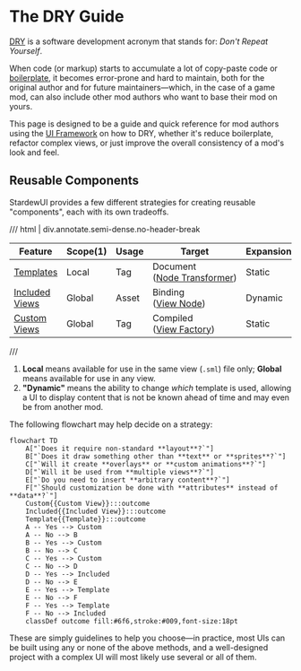# The DRY Guide

[DRY](https://en.wikipedia.org/wiki/Don%27t_repeat_yourself) is a software development acronym that stands for: _Don't Repeat Yourself_.

When code (or markup) starts to accumulate a lot of copy-paste code or [boilerplate](https://en.wikipedia.org/wiki/Boilerplate_code), it becomes error-prone and hard to maintain, both for the original author and for future maintainers—which, in the case of a game mod, can also include other mod authors who want to base their mod on yours.

This page is designed to be a guide and quick reference for mod authors using the [UI Framework](index.md) on how to DRY, whether it's reduce boilerplate, refactor complex views, or just improve the overall consistency of a mod's look and feel.

## Reusable Components

StardewUI provides a few different strategies for creating reusable "components", each with its own tradeoffs.

/// html | div.annotate.semi-dense.no-header-break

| Feature                                    | Scope(1) | Usage | Target                                               | Expansion(2) | Parameterization                                        |
| ------------------------------------------ | -------- | ----- | ------------------------------------------------------------ | --------- | ------------------------------------------------------- |
| [Templates](templates.md)                  | Local    | Tag   | Document<br />([Node&nbsp;Transformer](../reference/stardewui/framework/dom/inodetransformer.md)) | Static   | [Template attributes](templates.md#template-attributes) |
| [Included Views](included-views.md)        | Global   | Asset | Binding<br />([View Node](../reference/stardewui/framework/binding/iviewnode.md)) | Dynamic   | [Context](binding-context.md) only                      |
| [Custom Views](extensions.md#custom-views) | Global   | Tag   | Compiled<br />([View Factory](../reference/stardewui/framework/binding/iviewfactory.md)) | Static    | [Normal attributes](starml.md#common-attributes)        |

///

1.  **Local** means available for use in the same view (`.sml`) file only; **Global** means available for use in any view.
2.  **"Dynamic"** means the ability to change _which_ template is used, allowing a UI to display content that is not be known ahead of time and may even be from another mod.

The following flowchart may help decide on a strategy:

```mermaid
flowchart TD
    A["`Does it require non-standard **layout**?`"]
    B["`Does it draw something other than **text** or **sprites**?`"]
    C["`Will it create **overlays** or **custom animations**?`"]
    D["`Will it be used from **multiple views**?`"]
    E["`Do you need to insert **arbitrary content**?`"]
    F["`Should customization be done with **attributes** instead of **data**?`"]
    Custom{{Custom View}}:::outcome
    Included{{Included View}}:::outcome
    Template{{Template}}:::outcome
    A -- Yes --> Custom
    A -- No --> B
    B -- Yes --> Custom
    B -- No --> C
    C -- Yes --> Custom
    C -- No --> D
    D -- Yes --> Included
    D -- No --> E
    E -- Yes --> Template
    E -- No --> F
    F -- Yes --> Template
    F -- No --> Included
    classDef outcome fill:#6f6,stroke:#009,font-size:18pt
```

These are simply guidelines to help you choose—in practice, most UIs can be built using any or none of the above methods, and a well-designed project with a complex UI will most likely use several or all of them.
